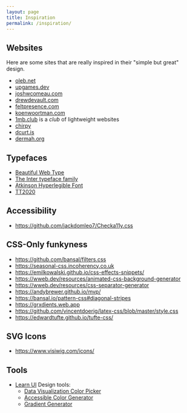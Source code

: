 ```yaml
---
layout: page
title: Inspiration
permalink: /inspiration/
---
```


## Websites

Here are some sites that are really inspired in their "simple but great" design.

- [oleb.net](https://oleb.net)
- [upgames.dev](https://upgames.dev)
- [joshwcomeau.com](https://www.joshwcomeau.com/)
- [drewdevault.com](https://drewdevault.com)
- [feltpresence.com](https://feltpresence.com)
- [koenwoortman.com](https://koenwoortman.com)
- [1mb.club](https://1mb.club) is a _club_ of lightweight websites
- [chirpy](https://chirpy.cotes.info/)
- [dcurt.is](https://dcurt.is/)
- [dermah.org](https://dermah.org)

## Typefaces

- [Beautiful Web Type](https://beautifulwebtype.com)
- [The Inter typeface family](https://rsms.me/inter/)
- [Atkinson Hyperlegible Font](https://brailleinstitute.org/freefont)
- [TT2020](https://ctrlcctrlv.github.io/TT2020/)

## Accessibility

- https://github.com/jackdomleo7/Checka11y.css

## CSS-Only funkyness

- https://github.com/bansal/filters.css
- https://seasonal-css.incoherency.co.uk
- https://emilkowalski.github.io/css-effects-snippets/
- https://wweb.dev/resources/animated-css-background-generator
- https://wweb.dev/resources/css-separator-generator
- https://andybrewer.github.io/mvp/
- https://bansal.io/pattern-css#diagonal-stripes
- https://grxdients.web.app
- https://github.com/vincentdoerig/latex-css/blob/master/style.css
- https://edwardtufte.github.io/tufte-css/

## SVG Icons

- https://www.visiwig.com/icons/

## Tools

- [Learn UI](https://learnui.design/) Design tools:
  - [Data Visualization Color Picker](https://learnui.design/tools/data-color-picker.html)
  - [Accessible Color Generator](https://learnui.design/tools/accessible-color-generator.html)
  - [Gradient Generator](https://learnui.design/tools/gradient-generator.html)
